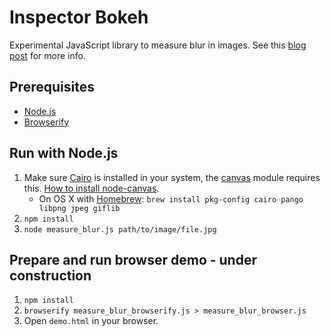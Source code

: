 # Inspector Bokeh

Experimental JavaScript library to measure blur in images. See this [blog post](http://www.codeoclock.com/2015/06/05/blur-detection-javascript/) for more info.

## Prerequisites
* [Node.js](https://nodejs.org/)
* [Browserify](http://browserify.org/)

## Run with Node.js
1. Make sure [Cairo](http://cairographics.org/) is installed in your system, the [canvas](https://github.com/Automattic/node-canvas) module requires this. [How to install node-canvas](https://github.com/Automattic/node-canvas/wiki).
   * On OS X with [Homebrew](http://brew.sh/): `brew install pkg-config cairo pango libpng jpeg giflib`
1. `npm install`
1. `node measure_blur.js path/to/image/file.jpg`

## Prepare and run browser demo - under construction
1. `npm install`
1. `browserify measure_blur_browserify.js > measure_blur_browser.js`
1. Open `demo.html` in your browser.
